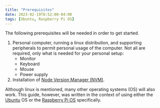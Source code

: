 ```yaml
---
title: "Prerequisites"
date: 2023-02-19T8:52:00-04:00
tags: [Ubuntu, Raspberry Pi OS]
---
```

The following prerequisites will be needed in order to get started.

1. Personal computer, running a linux distribution, and supporting peripherals to permit personal usage of the computer.  Not all are required, only what is needed for your personal setup:
   - Monitor
   - Keyboard
   - Mouse
   - Power supply
1. Installation of [Node Version Manager (NVM)](https://github.com/nvm-sh/nvm).

Although linux is mentioned, many other operating systems (OS) will also work.  This guide, however, was written in the context of using either the [Ubuntu](https://ubuntu.com/) OS or the [Raspberry Pi OS](https://www.raspberrypi.com/software/) specifically.